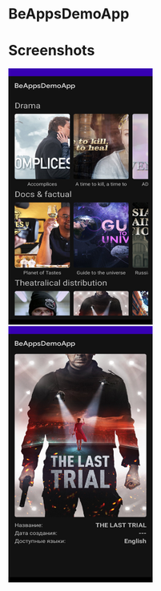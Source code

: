 # BeAppsDemoApp

# Screenshots
<img src="screenshots/S1.png" width="288" height="512"/> <img src="screenshots/S2.png" width="288" height="512"/>
